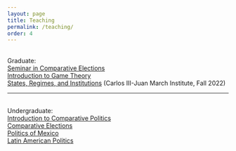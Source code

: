 ```yaml
---
layout: page
title: Teaching
permalink: /teaching/
order: 4
---
```

<br>
Graduate:
<br>
<a href="/Syllabi/SyllabusSCE_spring2021.pdf">Seminar in Comparative Elections</a>
<br>	
<a href="/Syllabi/SyllabusGT2019.pdf">Introduction to Game Theory</a>
<br>	
<a href="/Syllabi/SyllabusC3JMI.pdf">States, Regimes, and Institutions</a> (Carlos III-Juan March Institute, Fall 2022)
<br>	
<hr>
<br>
Undergraduate:
<br>
<a href="/Syllabi/SyllabusIntroCPfall2020.pdf">Introduction to Comparative Politics</a>
<br>	
<a href="/Syllabi/UGelectionsFall2019.pdf">Comparative Elections</a>
<br>	
<a href="/Syllabi/MexPolFall2020.pdf">Politics of Mexico</a>
<br>	
<a href="/Syllabi/SyllabusLApolitics2014Modified.pdf">Latin American Politics</a> 

